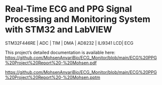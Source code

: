 # Real-Time ECG and PPG Signal Processing and Monitoring System with STM32 and LabVIEW
STM32F446RE | ADC | TIM | DMA | AD8232 | ILI9341 LCD| ECG

This project’s detailed documentation is available here:
https://github.com/MohsenAnvariBio/ECG_Monitor/blob/main/ECG%20PPG%20Project%20Report%20-%20Mohsen.pdf

https://github.com/MohsenAnvariBio/ECG_Monitor/blob/main/ECG%20PPG%20Project%20Report%20-%20Mohsen.pptm
